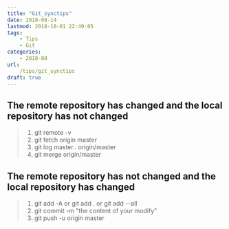 ```yaml
---
title: "Git_synctips"
date: 2018-08-14
lastmod: 2018-10-01 22:49:05
tags: 
    - Tips
    - Git
categories: 
    - 2018-08
url: 
    /tips/git_synctips
draft: true
---
```


## The remote repository has changed and the local repository has not changed

>1. git remote -v
>2. git fetch origin master
>3. git log master.. origin/master
>4. git merge origin/master

## The remote repository has not changed and the local repository has changed

>1. git add -A or git add . or git add --all
>2. git commit -m "the content of your modify"
>3. git push -u origin master
